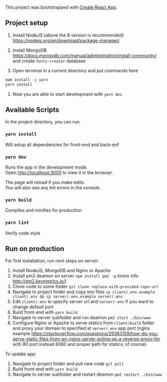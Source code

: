 This project was bootstrapped with [Create React App](https://github.com/facebook/create-react-app).

## Project setup

1. Install NodeJS (above the 8 version is recommended)
https://nodejs.org/en/download/package-manager/

1. Install MongoDB
https://docs.mongodb.com/manual/administration/install-community/
and create `fonts-creator` database

1. Open terminal in a current directory and put commands here
```bash
npm install -g yarn
yarn install
```

1. Now you are able to start development with `yarn dev`


## Available Scripts

In the project directory, you can run:

### `yarn install`
Will setup all dependencies for front-end and back-enf


### `yarn dev`

Runs the app in the development mode.<br>
Open [http://localhost:3000](http://localhost:3000) to view it in the browser.

The page will reload if you make edits.<br>
You will also see any lint errors in the console.


### `yarn build`
Compiles and minifies for production


### `yarn lint`
Verify code style


## Run on production
For first installation, run next steps on server:
1. Install NodeJS, MongoDB and Nginx or Apache
1. Install pm2 deamon on server `npm install pm2 -g` (more info http://pm2.keymetrics.io/)
1. Clone code to some folder `git clone replace-with-provided-repo-url`
1. Navigate to project folder and copy env files `cp client/.env.example client/.env && cp server/.env.example server/.env`
1. Edit `client/.env` to specify server url and `server/.env` if you want to change default port
1. Build front-end with `yarn build`
1. Navigate to server subfolder and run deamon `pm2 start ./bin/www`
1. Configure Nginx or Apache to serve statics from `client/build` folder and proxy your domain to specified at `server/.env` app port
(nginx example https://stackoverflow.com/questions/29383159/how-do-you-serve-static-files-from-an-nginx-server-acting-as-a-reverse-proxy-for with 80 port instead 8080 and proper path for statics, of course)


To update app:
1. Navigate to project folder and pull new code `git pull`
1. Build front-end with `yarn build`
1. Navigate to server subfolder and restart deamon `pm2 restart ./bin/www`
